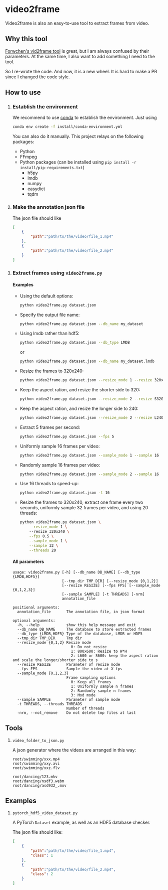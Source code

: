 # video2frame

Video2frame is also an easy-to-use tool to extract frames from video.

## Why this tool

[Forwchen's vid2frame tool](https://github.com/forwchen/vid2frame) is great, but I am always confused by their parameters. At the same time, I also want to add something I need to the tool. 

So I re-wrote the code. And now, it is a new wheel. It is hard to make a PR since I changed the code style. 

## How to use

1. ### Establish the environment
    
    We recommend to use [conda](https://conda.io/) to establish the environment. Just using 
    
    ```sh
    conda env create -f install/conda-environment.yml
    ```
    
    You can also do it manually. This project relays on the following packages:
    
    - Python
    - FFmpeg
    - Python packages (can be installed using `pip install -r install/pip-requirements.txt`)
        + h5py
        + lmdb
        + numpy
        + easydict
        + tqdm
    
1. ### Make the annotation json file
    
    The json file should like
    
    ```json
    [
        {
            "path":"path/to/the/video/file_1.mp4"
        },
        {
            "path":"path/to/the/video/file_2.mp4"
        }
    ]
    ```
    
1. ### Extract frames using `video2frame.py`
    
    #### Examples
    
    + Using the default options:
     
        ```sh
        python video2frame.py dataset.json
        ```
        
    + Specify the output file name:
    
        ```sh
        python video2frame.py dataset.json --db_name my_dataset
        ```
        
    + Using lmdb rather than hdf5:
    
        ```sh
        python video2frame.py dataset.json --db_type LMDB
        ``` 
        or 
        ```sh
        python video2frame.py dataset.json --db_name my_dataset.lmdb
        ```
    
    + Resize the frames to 320x240:
        
        ```sh
        python video2frame.py dataset.json --resize_mode 1 --resize 320x240
        ```
    
    + Keep the aspect ration, and resize the shorter side to 320:
    
        ```sh
        python video2frame.py dataset.json --resize_mode 2 --resize S320
        ```
    
    + Keep the aspect ration, and resize the longer side to 240:
    
        ```sh
        python video2frame.py dataset.json --resize_mode 2 --resize L240
        ```
        
    + Extract 5 frames per second:
    
        ```sh
        python video2frame.py dataset.json --fps 5
        ```
    
    + Uniformly sample 16 frames per video:
    
        ```sh
        python video2frame.py dataset.json --sample_mode 1 --sample 16
        ```
    
    + Randomly sample 16 frames per video:
    
        ```sh
        python video2frame.py dataset.json --sample_mode 2 --sample 16
        ```
        
    + Use 16 threads to speed-up:
    
        ```sh
        python video2frame.py dataset.json -t 16
        ```
    
    + Resize the frames to 320x240, extract one frame every two seconds, uniformly sample 32 frames per video, and using 20 threads:
    
        ```sh
        python video2frame.py dataset.json \
            --resize_mode 1 \ 
            --resize 320x240 \
            --fps 0.5 \
            --sample_mode 1 \
            --sample 32 \
            --threads 20
        ```
        
    #### All parameters
    
    ```text
    usage: video2frame.py [-h] [--db_name DB_NAME] [--db_type {LMDB,HDF5}]
                          [--tmp_dir TMP_DIR] [--resize_mode {0,1,2}]
                          [--resize RESIZE] [--fps FPS] [--sample_mode {0,1,2,3}]
                          [--sample SAMPLE] [-t THREADS] [-nrm]
                          annotation_file
    
    positional arguments:
      annotation_file       The annotation file, in json format
    
    optional arguments:
      -h, --help            show this help message and exit
      --db_name DB_NAME     The database to store extracted frames
      --db_type {LMDB,HDF5} Type of the database, LMDB or HDF5
      --tmp_dir TMP_DIR     Tmp dir
      --resize_mode {0,1,2} Resize mode
                              0: Do not resize
                              1: 800x600: Resize to W*H
                              2: L600 or S600: keep the aspect ration and scale the longer/shorter side to s
      --resize RESIZE       Parameter of resize mode
      --fps FPS             Sample the video at X fps
      --sample_mode {0,1,2,3}
                            Frame sampling options
                              0: Keep all frames
                              1: Uniformly sample n frames
                              2: Randomly sample n frames
                              3: Mod mode
      --sample SAMPLE       Parameter of sample mode
      -t THREADS, --threads THREADS
                            Number of threads
      -nrm, --not_remove    Do not delete tmp files at last
    ```
    
## Tools

1. `video_folder_to_json.py`

    A json generator where the videos are arranged in this way:

    ```text
    root/swimming/xxx.mp4
    root/swimming/xxy.avi
    root/swimming/xxz.flv
    
    root/dancing/123.mkv
    root/dancing/nsdf3.webm
    root/dancing/asd932_.mov
    ``` 

## Examples

1. `pytorch_hdf5_video_dataset.py`

    A PyTorch `Dataset` example, as well as an HDF5 database checker.
    
    The json file should like:
    
    ```json
    [
        {
            "path":"path/to/the/video/file_1.mp4",
            "class": 1
        },
        {
            "path":"path/to/the/video/file_2.mp4",
            "class": 2
        }
    ]
    ```